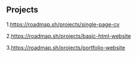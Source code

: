 ## Projects

1.https://roadmap.sh/projects/single-page-cv

2.https://roadmap.sh/projects/basic-html-website

3.https://roadmap.sh/projects/portfolio-website